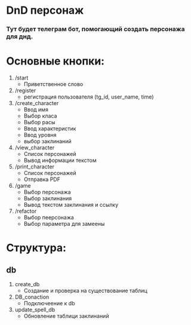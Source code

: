 # DnD персонаж

### Тут будет телеграм бот, помогающий создать персонажа для днд.

# Основные кнопки:
1. /start
    - Приветственное слово
2. /register
    - регистрация пользователя (tg_id, user_name, time)
3. /create_character
    - Ввод имя
    - Выбор класа
    - Выбор расы
    - Ввод характеристик
    - Ввод уровня
    - выбор заклинаний
4. /view_character
    - Список персонажей
    - Вывод информации текстом
5. /print_character
    - Список персонажей
    - Отправка PDF
6. /game
    - Выбор персонажа
    - Выбор заклинания
    - Вывод текстом заклинания и ссылку
7. /refactor
    - Выбор пеерсонажа
    - Выбор параметра для замеены

# Структура:
## db
1. create_db
   - Создание и проверка на существование таблиц
2. DB_conaction
   - Подключеение к db
3. update_spell_db
   - Обновление таблици заклинаний